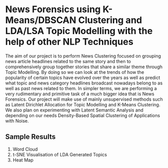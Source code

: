 # News Forensics using K-Means/DBSCAN Clustering and LDA/LSA Topic Modelling with the help of other NLP Techniques
 The aim of our project is to perform News Clustering focused on grouping news article headlines related to the same story and then to comprehensively group together stories that share a similar theme through Topic Modelling. By doing so we can look at the trends of how the popularity of certain topics have evolved over the years as well as predict what topic and news category headlines broadcast nowadays belong to as well as past news related to them. In simpler terms, we are performing a very rudimentary and primitive task of a much bigger idea that is News Forensics. Our project will make use of mainly unsupervised methods such as Latent Dirichlet Allocation for Topic Modelling and K-Means Clustering. We also plan on experimenting with Latent Semantic Analysis and depending on our needs Density-Based Spatial Clustering of Applications with Noise.

## Sample Results
1. Word Cloud
2. t-SNE Visualisation of LDA Generated Topics
3. Heat Map 

